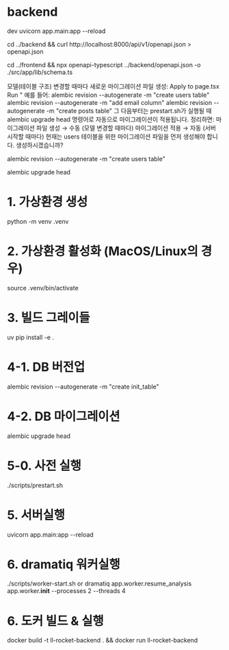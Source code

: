 # backend
dev
uvicorn app.main:app --reload

cd ../backend && curl http://localhost:8000/api/v1/openapi.json > openapi.json

cd ../frontend && npx openapi-typescript ../backend/openapi.json -o ./src/app/lib/schema.ts

모델(테이블 구조) 변경할 때마다 새로운 마이그레이션 파일 생성:
Apply to page.tsx
Run
"
예를 들어:
alembic revision --autogenerate -m "create users table"
alembic revision --autogenerate -m "add email column"
alembic revision --autogenerate -m "create posts table"
그 다음부터는 prestart.sh가 실행될 때 alembic upgrade head 명령어로 자동으로 마이그레이션이 적용됩니다.
정리하면:
마이그레이션 파일 생성 → 수동 (모델 변경할 때마다)
마이그레이션 적용 → 자동 (서버 시작할 때마다)
현재는 users 테이블을 위한 마이그레이션 파일을 먼저 생성해야 합니다. 생성하시겠습니까?

alembic revision --autogenerate -m "create users table"

alembic upgrade head

# 1. 가상환경 생성
python -m venv .venv

# 2. 가상환경 활성화 (MacOS/Linux의 경우)
source .venv/bin/activate

# 3. 빌드 그레이들
uv pip install -e . 

# 4-1. DB 버전업
alembic revision --autogenerate -m "create init_table"

# 4-2. DB 마이그레이션 
alembic upgrade head

# 5-0. 사전 실행 
./scripts/prestart.sh

# 5. 서버실행
uvicorn app.main:app --reload

# 6. dramatiq 워커실행
./scripts/worker-start.sh
or
dramatiq app.worker.resume_analysis app.worker.__init__ --processes 2 --threads 4

# 6. 도커 빌드 & 실행
docker build -t ll-rocket-backend . && docker run ll-rocket-backend

<!-- resumes = db.query(Resume).options(selectinload(Resume.user)).all()
user = db.query(User).options(selectinload(User.resumes)).first() -->

<!-- db에 vector 확장 프로그램 설치 -->
<!-- docker exec -it my_postgres bash -c "apt-get install -y postgresql-17-pgvector" -->
<!-- docker exec -it my_postgres psql -U myuser -d ll_rocket -c "CREATE EXTENSION IF NOT EXISTS vector;" -->

<!-- 실행중인 ubicorn 확인 -->
<!-- ps aux | grep "uvicorn\|python" | grep -v grep -->
<!-- pkill -f "uvicorn app.main:app" -->


<!-- # 필요한 빌드 도구 설치
apt-get update
apt-get install -y build-essential postgresql-server-dev-17 git

# pgvector 소스 다운로드 및 컴파일
cd /tmp
git clone --branch v0.6.0 https://github.com/pgvector/pgvector.git
cd pgvector
make
make install

# PostgreSQL에 접속해서 확장 활성화
psql -U myuser -d ll_rocket -c "CREATE EXTENSION vector;" -->